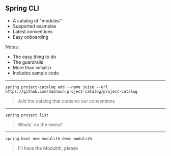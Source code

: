 ## Spring CLI

- A catalog of "modules"
- Supported examples
- Latest conventions
- Easy onboarding

Notes:
- The easy thing to do
- The guardrails
- More than initializr
- Includes sample code

---

```text
spring project-catalog add --name juice --url https://github.com/dashaun-project-catalog/project-catalog
```
> Add the catalog that contains our conventions

---

```text
spring project list
```
> Whats' on the menu?

---

```text
spring boot new modulith-demo modulith
```
> I'll have the Modulith, please
